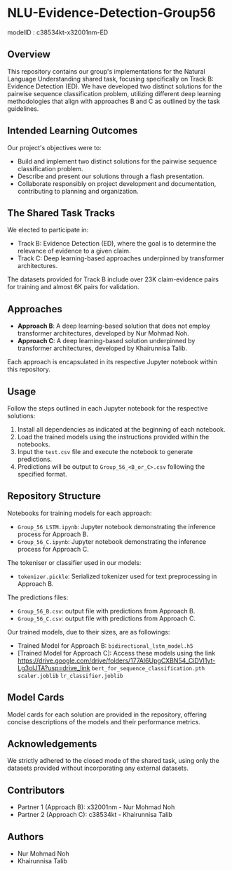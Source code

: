 # NLU-Evidence-Detection-Group56

modelID : c38534kt-x32001nm-ED

## Overview

This repository contains our group's implementations for the Natural Language Understanding shared task, focusing specifically on Track B: Evidence Detection (ED). We have developed two distinct solutions for the pairwise sequence classification problem, utilizing different deep learning methodologies that align with approaches B and C as outlined by the task guidelines.

## Intended Learning Outcomes

Our project's objectives were to:

- Build and implement two distinct solutions for the pairwise sequence classification problem.
- Describe and present our solutions through a flash presentation.
- Collaborate responsibly on project development and documentation, contributing to planning and organization.

## The Shared Task Tracks

We elected to participate in:

- Track B: Evidence Detection (ED), where the goal is to determine the relevance of evidence to a given claim.
- Track C: Deep learning-based approaches underpinned by transformer architectures.

The datasets provided for Track B include over 23K claim-evidence pairs for training and almost 6K pairs for validation.

## Approaches

- **Approach B**: A deep learning-based solution that does not employ transformer architectures, developed by Nur Mohmad Noh.
- **Approach C**: A deep learning-based solution underpinned by transformer architectures, developed by Khairunnisa Talib.

Each approach is encapsulated in its respective Jupyter notebook within this repository.

## Usage

Follow the steps outlined in each Jupyter notebook for the respective solutions:

1. Install all dependencies as indicated at the beginning of each notebook.
2. Load the trained models using the instructions provided within the notebooks.
3. Input the `test.csv` file and execute the notebook to generate predictions.
4. Predictions will be output to `Group_56_<B_or_C>.csv` following the specified format.

## Repository Structure

Notebooks for training models for each approach:

- `Group_56_LSTM.ipynb`: Jupyter notebook demonstrating the inference process for Approach B.
- `Group_56_C.ipynb`: Jupyter notebook demonstrating the inference process for Approach C.

The tokeniser or classifier used in our models:
- `tokenizer.pickle`: Serialized tokenizer used for text preprocessing in Approach B.
  
The predictions files:
- `Group_56_B.csv`: output file with predictions from Approach B.
- `Group_56_C.csv`: output file with predictions from Approach C.

Our trained models, due to their sizes, are as followings:

- Trained Model for Approach B: `bidirectional_lstm_model.h5`
- [Trained Model for Approach C]:
   Access these models using the link https://drive.google.com/drive/folders/177AI6UpgCXBN54_CiDVI1yt-Lg3olJTA?usp=drive_link
   `bert_for_sequence_classification.pth`
    `scaler.joblib`
    `lr_classifier.joblib`
  
  



## Model Cards

Model cards for each solution are provided in the repository, offering concise descriptions of the models and their performance metrics.

## Acknowledgements

We strictly adhered to the closed mode of the shared task, using only the datasets provided without incorporating any external datasets.

## Contributors

- Partner 1 (Approach B): x32001nm - Nur Mohmad Noh
- Partner 2 (Approach C): c38534kt - Khairunnisa Talib

## Authors

- Nur Mohmad Noh
- Khairunnisa Talib


